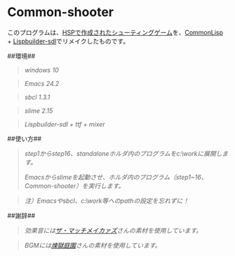 # Common-shooter

このプログラムは、[HSPで作成されたシューティングゲーム][1]を、[CommonLisp][2] + [Lispbuilder-sdl][3]でリメイクしたものです。

##環境##

> *windows 10*

> *Emacs 24.2*

> *sbcl 1.3.1*

> *slime 2.15*

> *Lispbuilder-sdl + ttf + mixer*



##使い方##

> *step1からstep16、standaloneホルダ内のプログラムをc:\workに展開します。*
> 
> *Emacsからslimeを起動させ、ホルダ内のプログラム（step1~16、Common-shooter）を実行します。*

> *注）Emacsやsbcl、c:\work等へのpathの設定を忘れずに！*

##謝辞##

> *効果音には[ザ・マッチメイカァズ][4]さんの素材を使用しています。*
 
> *BGMには[煉獄庭園][5]さんの素材を使用しています。*

[1]: http://mclass13.web.fc2.com/hspstudy/shooter1.htm
[2]: http://www.sbcl.org/
[3]:https://github.com/lispbuilder/lispbuilder
[4]:http://osabisi.sakura.ne.jp/m2/
[5]:http://www.rengoku-teien.com/index.html
